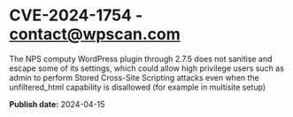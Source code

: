 # CVE-2024-1754 - contact@wpscan.com

The NPS computy WordPress plugin through 2.7.5 does not sanitise and escape some of its settings, which could allow high privilege users such as admin to perform Stored Cross-Site Scripting attacks even when the unfiltered_html capability is disallowed (for example in multisite setup)

**Publish date:** 2024-04-15
